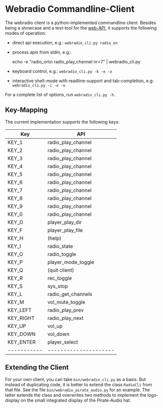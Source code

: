 Webradio Commandline-Client
===========================

The webradio client is a python-implemented commandline client. Besides
being a showcase and a test-tool for the [web-API](API.md), it supports
the following modes of operation:

  - direct api execution, e.g.: `webradio_cli.py radio_on`
  - process apis from stdin, e.g.:

      echo -e "radio_on\n radio_play_channel nr=7" | webradio_cli.py

  - keyboard control, e.g.: `webradio_cli.py -k -e -o`
  - interactive shell-mode with readline-support and tab-completion, e.g:
    `webradio_cli.py -i -e -o`

For a complete list of options, run `webradio_cli.py -h`.


Key-Mapping
-----------

The current implementation supports the following keys:


|Key        | API                 |
|-----------|---------------------|
|KEY_1      | radio_play_channel  |
|KEY_2      | radio_play_channel  |
|KEY_3      | radio_play_channel  |
|KEY_4      | radio_play_channel  |
|KEY_5      | radio_play_channel  |
|KEY_6      | radio_play_channel  |
|KEY_7      | radio_play_channel  |
|KEY_8      | radio_play_channel  |
|KEY_9      | radio_play_channel  |
|KEY_0      | radio_play_channel  |
|KEY_D      | player_play_dir     |
|KEY_F      | player_play_file    |
|KEY_H      | (help)              |
|KEY_I      | radio_state         |
|KEY_O      | radio_toggle        |
|KEY_P      | player_mode_toggle  |
|KEY_Q      | (quit client)       |
|KEY_R      | rec_toggle          |
|KEY_S      | sys_stop            |
|KEY_L      | radio_get_channels  |
|KEY_M      | vol_mute_toggle     |
|KEY_LEFT   | radio_play_prev     |
|KEY_RIGHT  | radio_play_next     |
|KEY_UP     | vol_up              |
|KEY_DOWN   | vol_down            |
|KEY_ENTER  | player_select       |
|-----------|---------------------|


Extending the Client
--------------------

For your own client, you can take `bin/webradio_cli.py` as a basis. But
instead of duplicating code, it is better to extend the class `RadioCli`
from that file. See the file `bin/webradio_pirate_audio.py` for an
example. The latter extends the class and overwrites two methods to
implement the logo-display on the small integrated display of the
Pirate-Audio hat.
